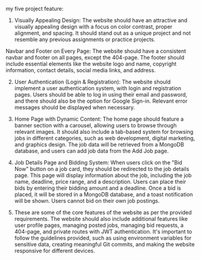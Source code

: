 

my five project feature:

1. Visually Appealing Design: The website should have an attractive and visually appealing design with a focus on color contrast, proper alignment, and spacing. It should stand out as a unique project and not resemble any previous assignments or practice projects.

Navbar and Footer on Every Page: The website should have a consistent navbar and footer on all pages, except the 404-page. The footer should include essential elements like the website logo and name, copyright information, contact details, social media links, and address.

2. User Authentication (Login & Registration): The website should implement a user authentication system, with login and registration pages. Users should be able to log in using their email and password, and there should also be the option for Google Sign-in. Relevant error messages should be displayed when necessary.

3. Home Page with Dynamic Content: The home page should feature a banner section with a carousel, allowing users to browse through relevant images. It should also include a tab-based system for browsing jobs in different categories, such as web development, digital marketing, and graphics design. The job data will be retrieved from a MongoDB database, and users can add job data from the Add Job page.

4. Job Details Page and Bidding System: When users click on the "Bid Now" button on a job card, they should be redirected to the job details page. This page will display information about the job, including the job name, deadline, price range, and a description. Users can place their bids by entering their bidding amount and a deadline. Once a bid is placed, it will be stored in a MongoDB database, and a toast notification will be shown. Users cannot bid on their own job postings.

5. These are some of the core features of the website as per the provided requirements. The website should also include additional features like user profile pages, managing posted jobs, managing bid requests, a 404-page, and private routes with JWT authentication. It's important to follow the guidelines provided, such as using environment variables for sensitive data, creating meaningful Git commits, and making the website responsive for different devices.




